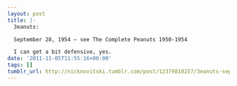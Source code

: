 ```yaml
---
layout: post
title: |-
  3eanuts:

  September 28, 1954 — see The Complete Peanuts 1950-1954

  I can get a bit defensive, yes.
date: '2011-11-05T11:55:16+00:00'
tags: []
tumblr_url: http://nicknovitski.tumblr.com/post/12379810257/3eanuts-september-28-1954-see-the-complete
---
```

